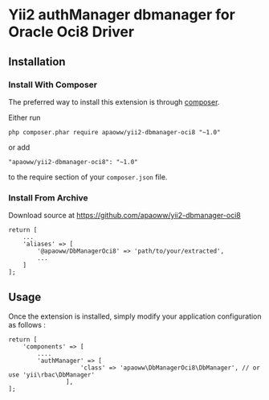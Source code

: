 Yii2 authManager dbmanager for Oracle Oci8 Driver 
=================================================

Installation
------------

### Install With Composer

The preferred way to install this extension is through [composer](http://getcomposer.org/download/).

Either run

```
php composer.phar require apaoww/yii2-dbmanager-oci8 "~1.0"
```

or add

```
"apaoww/yii2-dbmanager-oci8": "~1.0"
```

to the require section of your `composer.json` file.

### Install From Archive

Download source at https://github.com/apaoww/yii2-dbmanager-oci8
```
return [
    ...
    'aliases' => [
        '@apaoww/DbManagerOci8' => 'path/to/your/extracted',
        ...
    ]
];
```

Usage
-----

Once the extension is installed, simply modify your application configuration as follows :

```
return [	
	'components' => [
		....
		'authManager' => [
                    'class' => 'apaoww\DbManagerOci8\DbManager', // or use 'yii\rbac\DbManager'
                ],
];
```
